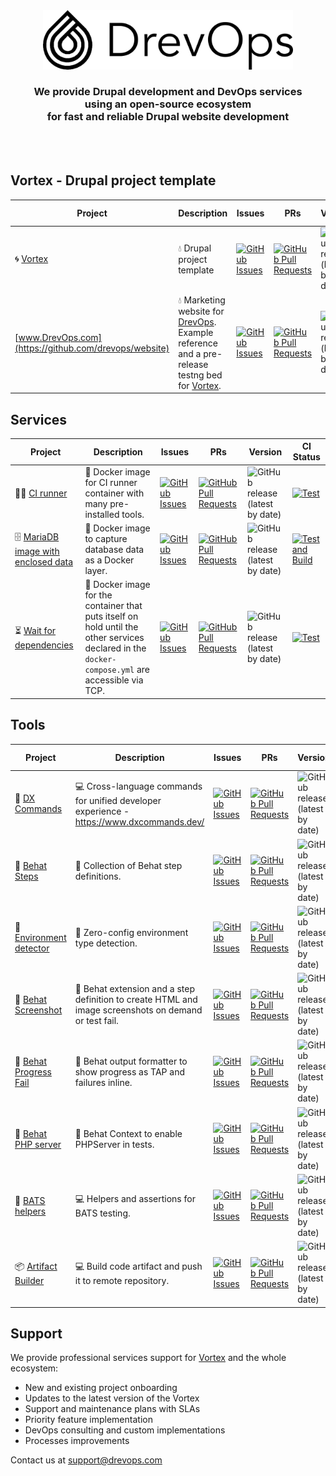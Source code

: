 <div align="center">
  <picture>
    <source media="(prefers-color-scheme: dark)" srcset="assets/logo-horiz-dark.png">
    <img width="400" src="assets/logo-horiz-light.png" alt="DrevOps Logo">
  </picture>
</div>

<h3 align="center">We provide <strong>Drupal development</strong> and <strong>
DevOps services</strong><br> using an open-source ecosystem<br>for <strong>
fast</strong> and <strong>reliable</strong> Drupal website development</h3>
<br/>
<br/>

## Vortex - Drupal project template

| Project                                               | Description                                                                                                                                                 | Issues                                                                                                                                      | PRs                                                                                                                                                  | Version                                                                                               | CI Status                                                                                                                                                                                                                                                                                  |
|-------------------------------------------------------|-------------------------------------------------------------------------------------------------------------------------------------------------------------|---------------------------------------------------------------------------------------------------------------------------------------------|------------------------------------------------------------------------------------------------------------------------------------------------------|-------------------------------------------------------------------------------------------------------|--------------------------------------------------------------------------------------------------------------------------------------------------------------------------------------------------------------------------------------------------------------------------------------------|
| 🌀 [Vortex](https://github.com/drevops/vortex)        | 💧 Drupal project template                                                                                                                                  | [![GitHub Issues](https://img.shields.io/github/issues/drevops/vortex.svg?label=%20)](https://github.com/drevops/vortex/issues?label=%20)   | [![GitHub Pull Requests](https://img.shields.io/github/issues-pr/drevops/vortex.svg?label=%20)](https://github.com/drevops/vortex/pulls?label=%20)   | ![GitHub release (latest by date)](https://img.shields.io/github/v/release/drevops/vortex?label=%20)  | [![Test](https://github.com/drevops/vortex/actions/workflows/vortex-test-common.yml/badge.svg)](https://github.com/drevops/vortex/actions/workflows/vortex-test-common.yml) [![CircleCI](https://circleci.com/gh/drevops/vortex.svg?style=shield)](https://circleci.com/gh/drevops/vortex) |
| [www.DrevOps.com](https://github.com/drevops/website) | 💧 Marketing website for [DrevOps](https:/www.drevops.com). Example reference and a pre-release testng bed for [Vortex](https://github.com/drevops/vortex). | [![GitHub Issues](https://img.shields.io/github/issues/drevops/website.svg?label=%20)](https://github.com/drevops/vortex/website?label=%20) | [![GitHub Pull Requests](https://img.shields.io/github/issues-pr/drevops/website.svg?label=%20)](https://github.com/drevops/website/pulls?label=%20) | ![GitHub release (latest by date)](https://img.shields.io/github/v/release/drevops/website?label=%20) | [![Test](https://github.com/drevops/website/actions/workflows/build-test-deploy.yml/badge.svg)](https://github.com/drevops/website/actions/workflows/build-test-deploy.yml)                                                                                                                |

## Services

| Project                                                                                       | Description                                                                                                                                      | Issues                                                                                                                                                                                | PRs                                                                                                                                                                                            | Version                                                                                                                    | CI Status                                                                                                                                                                                   |
|-----------------------------------------------------------------------------------------------|--------------------------------------------------------------------------------------------------------------------------------------------------|---------------------------------------------------------------------------------------------------------------------------------------------------------------------------------------|------------------------------------------------------------------------------------------------------------------------------------------------------------------------------------------------|----------------------------------------------------------------------------------------------------------------------------|---------------------------------------------------------------------------------------------------------------------------------------------------------------------------------------------|
| 🏃‍♂️ [CI runner](https://github.com/drevops/ci-runner)                          | 🐳 Docker image for CI runner container with many pre-installed tools.                                                                           | [![GitHub Issues](https://img.shields.io/github/issues/drevops/ci-runner.svg?label=%20)](https://github.com/drevops/ci-runner/issues?label=%20)                                       | [![GitHub Pull Requests](https://img.shields.io/github/issues-pr/drevops/ci-runner.svg?label=%20)](https://github.com/drevops/ci-runner/pulls?label=%20)                                       | ![GitHub release (latest by date)](https://img.shields.io/github/v/release/drevops/ci-runner?label=%20)                    | [![Test](https://github.com/drevops/ci-runner/actions/workflows/test.yml/badge.svg)](https://github.com/drevops/ci-runner/actions/workflows/test.yml)                                       |
| 🗄️ [MariaDB image with enclosed data](https://github.com/drevops/mariadb-drupal-data) | 🐳 Docker image to capture database data as a Docker layer.                                                                                      | [![GitHub Issues](https://img.shields.io/github/issues/drevops/mariadb-drupal-data.svg?label=%20)](https://github.com/drevops/mariadb-drupal-data/issues?label=%20)                   | [![GitHub Pull Requests](https://img.shields.io/github/issues-pr/drevops/mariadb-drupal-data.svg?label=%20)](https://github.com/drevops/mariadb-drupal-data/pulls?label=%20)                   | ![GitHub release (latest by date)](https://img.shields.io/github/v/release/drevops/mariadb-drupal-data?label=%20)          | [![Test and Build](https://github.com/drevops/mariadb-drupal-data/actions/workflows/test.yml/badge.svg)](https://github.com/drevops/mariadb-drupal-data/actions/workflows/test.yml)         |
| ⏳ [Wait for dependencies](https://github.com/drevops/docker-wait-for-dependencies)     | 🐳 Docker image for the container that puts itself on hold until the other services declared in the `docker-compose.yml` are accessible via TCP. | [![GitHub Issues](https://img.shields.io/github/issues/drevops/docker-wait-for-dependencies.svg?label=%20)](https://github.com/drevops/docker-wait-for-dependencies/issues?label=%20) | [![GitHub Pull Requests](https://img.shields.io/github/issues-pr/drevops/docker-wait-for-dependencies.svg?label=%20)](https://github.com/drevops/docker-wait-for-dependencies/pulls?label=%20) | ![GitHub release (latest by date)](https://img.shields.io/github/v/release/drevops/docker-wait-for-dependencies?label=%20) | [![Test](https://github.com/drevops/docker-wait-for-dependencies/actions/workflows/test.yml/badge.svg)](https://github.com/drevops/docker-wait-for-dependencies/actions/workflows/test.yml) |

## Tools

| Project                                                                         | Description                                                                                           | Issues                                                                                                                                                                            | PRs                                                                                                                                                                                        | Version                                                                                                                  | CI Status                                                                                                                                                                                                                                                                                              |
|---------------------------------------------------------------------------------|-------------------------------------------------------------------------------------------------------|-----------------------------------------------------------------------------------------------------------------------------------------------------------------------------------|--------------------------------------------------------------------------------------------------------------------------------------------------------------------------------------------|--------------------------------------------------------------------------------------------------------------------------|--------------------------------------------------------------------------------------------------------------------------------------------------------------------------------------------------------------------------------------------------------------------------------------------------------|
| 📝 [DX Commands](https://github.com/drevops/dx-commands)                        | 💻 Cross-language commands for unified developer experience - https://www.dxcommands.dev/             | [![GitHub Issues](https://img.shields.io/github/issues/drevops/dx-commands.svg?label=%20)](https://github.com/drevops/dx-commands/issues?label=%20)                               | [![GitHub Pull Requests](https://img.shields.io/github/issues-pr/drevops/dx-commands.svg?label=%20)](https://github.com/drevops/dx-commands/pulls?label=%20)                               | ![GitHub release (latest by date)](https://img.shields.io/github/v/release/drevops/dx-commands?label=%20)                |                                                                                                                                                                                                                                                                                                        |
| 🧪 [Behat Steps](https://github.com/drevops/behat-steps)                        | 🐘 Collection of Behat step definitions.                                                              | [![GitHub Issues](https://img.shields.io/github/issues/drevops/behat-steps.svg?label=%20)](https://github.com/drevops/behat-steps/issues?label=%20)                               | [![GitHub Pull Requests](https://img.shields.io/github/issues-pr/drevops/behat-steps.svg?label=%20)](https://github.com/drevops/behat-steps/pulls?label=%20)                               | ![GitHub release (latest by date)](https://img.shields.io/github/v/release/drevops/behat-steps?label=%20)                | [![CircleCI](https://dl.circleci.com/status-badge/img/gh/drevops/behat-steps/tree/master.svg?style=shield)](https://dl.circleci.com/status-badge/redirect/gh/drevops/behat-steps/tree/master)                                                                                                          |
| 🔬 [Environment detector](https://github.com/drevops/environment-detector)      | 🐘 Zero-config environment type detection.                                                            | [![GitHub Issues](https://img.shields.io/github/issues/drevops/environment-detector.svg?label=%20)](https://github.com/drevops/environment-detector/issues?label=%20)             | [![GitHub Pull Requests](https://img.shields.io/github/issues-pr/drevops/environment-detector.svg?label=%20)](https://github.com/drevops/environment-detector/pulls?label=%20)             | ![GitHub release (latest by date)](https://img.shields.io/github/v/release/drevops/environment-detector?label=%20)       | [![Test](https://github.com/drevops/environment-detector/actions/workflows/test-php.yml/badge.svg)](https://github.com/drevops/environment-detector/actions/workflows/test-php.yml)                                                                                                                    |
| 📸 [Behat Screenshot](https://github.com/drevops/behat-screenshot)              | 🐘 Behat extension and a step definition to create HTML and image screenshots on demand or test fail. | [![GitHub Issues](https://img.shields.io/github/issues/drevops/behat-screenshot.svg?label=%20)](https://github.com/drevops/behat-screenshot/issues?label=%20)                     | [![GitHub Pull Requests](https://img.shields.io/github/issues-pr/drevops/behat-screenshot.svg?label=%20)](https://github.com/drevops/behat-screenshot/pulls?label=%20)                     | ![GitHub release (latest by date)](https://img.shields.io/github/v/release/drevops/behat-screenshot?label=%20)           | [![Test](https://github.com/drevops/behat-screenshot/actions/workflows/test.yml/badge.svg)](https://github.com/drevops/behat-screenshot/actions/workflows/test.yml)                                                                                                                                    |
| 🧪 [Behat Progress Fail](https://github.com/drevops/behat-format-progress-fail) | 🐘 Behat output formatter to show progress as TAP and failures inline.                                | [![GitHub Issues](https://img.shields.io/github/issues/drevops/behat-format-progress-fail.svg?label=%20)](https://github.com/drevops/behat-format-progress-fail/issues?label=%20) | [![GitHub Pull Requests](https://img.shields.io/github/issues-pr/drevops/behat-format-progress-fail.svg?label=%20)](https://github.com/drevops/behat-format-progress-fail/pulls?label=%20) | ![GitHub release (latest by date)](https://img.shields.io/github/v/release/drevops/behat-format-progress-fail?label=%20) | [![Test](https://github.com/drevops/behat-format-progress-fail/actions/workflows/test-php.yml/badge.svg)](https://github.com/drevops/behat-format-progress-fail/actions/workflows/test-php.yml)                                                                                                        |
| 🧪 [Behat PHP server](https://github.com/drevops/behat-phpserver)               | 🐘 Behat Context to enable PHPServer in tests.                                                        | [![GitHub Issues](https://img.shields.io/github/issues/drevops/behat-phpserver.svg?label=%20)](https://github.com/drevops/behat-phpserver/issues?label=%20)                       | [![GitHub Pull Requests](https://img.shields.io/github/issues-pr/drevops/behat-phpserver.svg?label=%20)](https://github.com/drevops/behat-phpserver/pulls?label=%20)                       | ![GitHub release (latest by date)](https://img.shields.io/github/v/release/drevops/behat-phpserver?label=%20)            | [![Test](https://github.com/drevops/behat-phpserver/actions/workflows/test-php.yml/badge.svg)](https://github.com/drevops/behat-phpserver/actions/workflows/test-php.yml)                                                                                                                              |
| 🦇 [BATS helpers](https://github.com/drevops/bats-helpers)                      | 💻 Helpers and assertions for BATS testing.                                                           | [![GitHub Issues](https://img.shields.io/github/issues/drevops/bats-helpers.svg?label=%20)](https://github.com/drevops/bats-helpers/issues?label=%20)                             | [![GitHub Pull Requests](https://img.shields.io/github/issues-pr/drevops/bats-helpers.svg?label=%20)](https://github.com/drevops/bats-helpers/pulls?label=%20)                             | ![GitHub release (latest by date)](https://img.shields.io/github/v/release/drevops/bats-helpers?label=%20)               | [![Test](https://github.com/drevops/bats-helpers/actions/workflows/test-shell.yml/badge.svg)](https://github.com/drevops/bats-helpers/actions/workflows/test-shell.yml)                                                                                                                                |
| 📦 [Artifact Builder](https://github.com/drevops/git-artifact)                  | 💻 Build code artifact and push it to remote repository.                                              | [![GitHub Issues](https://img.shields.io/github/issues/drevops/git-artifact.svg?label=%20)](https://github.com/drevops/git-artifact/issues?label=%20)                             | [![GitHub Pull Requests](https://img.shields.io/github/issues-pr/drevops/git-artifact.svg?label=%20)](https://github.com/drevops/git-artifact/pulls?label=%20)                             | ![GitHub release (latest by date)](https://img.shields.io/github/v/release/drevops/git-artifact?label=%20)               | [![Test PHP](https://github.com/drevops/git-artifact/actions/workflows/test-php.yml/badge.svg)](https://github.com/drevops/git-artifact/actions/workflows/test-php.yml)<br/>[![CircleCI](https://circleci.com/gh/drevops/git-artifact.svg?style=shield)](https://circleci.com/gh/drevops/git-artifact) |

## Support

We provide professional services support
for [Vortex](https://github.com/drevops/vortex) and the whole ecosystem:

- New and existing project onboarding
- Updates to the latest version of the Vortex
- Support and maintenance plans with SLAs
- Priority feature implementation
- DevOps consulting and custom implementations
- Processes improvements

Contact us at support@drevops.com
